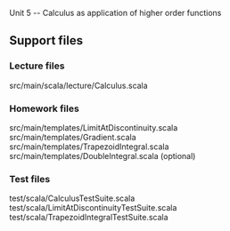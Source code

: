 Unit 5 -- Calculus as application of higher order functions



## Support files

### Lecture files
src/main/scala/lecture/Calculus.scala
 
### Homework files
src/main/templates/LimitAtDiscontinuity.scala
src/main/templates/Gradient.scala
src/main/templates/TrapezoidIntegral.scala
src/main/templates/DoubleIntegral.scala (optional)

### Test files
test/scala/CalculusTestSuite.scala
test/scala/LimitAtDiscontinuityTestSuite.scala
test/scala/TrapezoidIntegralTestSuite.scala

